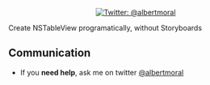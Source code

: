 <p align="center">
<a href="https://twitter.com/albertmoral">
<img src="https://img.shields.io/badge/contact-@albertmoral-blue.svg?style=flat" alt="Twitter: @albertmoral" />
</a>
</p>


Create NSTableView programatically, without Storyboards

## Communication
- If you **need help**, ask me on twitter [@albertmoral](www.twitter.com/albertmoral)
